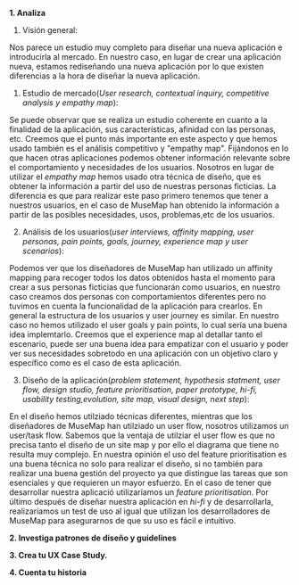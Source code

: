 **1. Analiza**

1. Visión general:

Nos parece un estudio muy completo para diseñar una nueva aplicación e introducirla al mercado.
En nuestro caso, en lugar de crear una aplicación nueva, estamos rediseñando una nueva aplicación
por lo que existen diferencias a la hora de diseñar la nueva aplicación.

1. Estudio de mercado(_User research, contextual inquiry, competitive analysis y empathy map_):

Se puede observar que se realiza un estudio coherente en cuanto a la finalidad de la aplicación, sus características,
afinidad con las personas, etc.
Creemos que el punto más importante en este aspecto y que hemos usado también es el análisis competitivo y "empathy map". Fijándonos en lo que hacen otras aplicaciones podemos obtener información relevante sobre el comportamiento y necesidades de los usuarios.
Nosotros en lugar de utilizar el _empathy map_ hemos usado otra técnica de diseño, que es obtener la información a partir del uso de nuestras personas ficticias. La diferencia es que para realizar este paso primero tenemos que tener a nuestros usuarios, en el caso de MuseMap han obtenido la información a partir de las posibles necesidades, usos, problemas,etc de los usuarios.

2. Análisis de los usuarios(_user interviews, affinity mapping, user personas, pain points, goals, journey, experience map y user scenarios_):

Podemos ver que los diseñadores de MuseMap han utilizado un affinity mapping para recoger todos los datos obtenidos hasta el momento para crear a sus personas ficticias que funcionarán como usuarios, en nuestro caso creamos dos personas con comportamientos diferentes pero no tuvimos en cuenta la funcionalidad de la aplicación para crearlos.
En general la estructura de los usuarios y user journey es similar. En nuestro caso no hemos utilizado el user goals y pain points, lo cual sería una buena idea implemtarlo.
Creemos que el experience map al detallar tanto el escenario, puede ser una buena idea para empatizar con el usuario y poder ver sus necesidades sobretodo en una aplicación con un objetivo claro y específico como es el caso de esta aplicación.

3. Diseño de la aplicación(_problem statement, hypothesis statment, user flow, design studio, feature prioritisation, paper prototype, hi-fi, usability testing,evolution, site map, visual design, next step_):

En el diseño hemos utilziado técnicas diferentes, mientras que los diseñadores de MuseMap han utilziado un user flow, nosotros utilizamos un user/task flow. Sabemos que la ventaja de utilziar el user flow es que no precisa tanto el diseño de un site map y por ello el diagrama que tiene no resulta muy complejo.
En nuestra opinión el uso del feature prioritisation es una buena técnica no solo para realizar el diseño, si no también para realizar una buena gestión del proyecto ya que distingue las tareas que son esenciales y que requieren un mayor esfuerzo. En el caso de tener que desarrollar nuestra aplicació utilizaríamos un _feature prioritisation_.
Por último después de diseñar nuestra aplicación en _hi-fi_ y de desarrollarla, realizaríamos un test de uso al igual que utilizan los desarrolladores de MuseMap para asegurarnos de que su uso es fácil e intuitivo.




**2. Investiga patrones de diseño y guidelines**

**3. Crea tu UX Case Study.**

**4. Cuenta tu historia**
